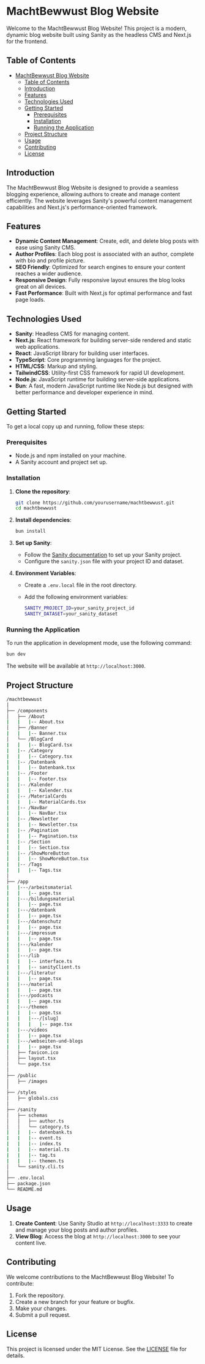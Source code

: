 # MachtBewwust Blog Website

Welcome to the MachtBewwust Blog Website! This project is a modern, dynamic blog website built using Sanity as the headless CMS and Next.js for the frontend.

## Table of Contents

- [MachtBewwust Blog Website](#machtbewwust-blog-website)
  - [Table of Contents](#table-of-contents)
  - [Introduction](#introduction)
  - [Features](#features)
  - [Technologies Used](#technologies-used)
  - [Getting Started](#getting-started)
    - [Prerequisites](#prerequisites)
    - [Installation](#installation)
    - [Running the Application](#running-the-application)
  - [Project Structure](#project-structure)
  - [Usage](#usage)
  - [Contributing](#contributing)
  - [License](#license)

## Introduction

The MachtBewwust Blog Website is designed to provide a seamless blogging experience, allowing authors to create and manage content efficiently. The website leverages Sanity's powerful content management capabilities and Next.js's performance-oriented framework.

## Features

- **Dynamic Content Management**: Create, edit, and delete blog posts with ease using Sanity CMS.
- **Author Profiles**: Each blog post is associated with an author, complete with bio and profile picture.
- **SEO Friendly**: Optimized for search engines to ensure your content reaches a wider audience.
- **Responsive Design**: Fully responsive layout ensures the blog looks great on all devices.
- **Fast Performance**: Built with Next.js for optimal performance and fast page loads.

## Technologies Used

- **Sanity**: Headless CMS for managing content.
- **Next.js**: React framework for building server-side rendered and static web applications.
- **React**: JavaScript library for building user interfaces.
- **TypeScript**: Core programming languages for the project.
- **HTML/CSS**: Markup and styling.
- **TailwindCSS**: Utility-first CSS framework for rapid UI development.
- **Node.js**: JavaScript runtime for building server-side applications.
- **Bun**: A fast, modern JavaScript runtime like Node.js but designed with better performance and developer experience in mind.

## Getting Started

To get a local copy up and running, follow these steps:

### Prerequisites

- Node.js and npm installed on your machine.
- A Sanity account and project set up.

### Installation

1. **Clone the repository**:

   ```bash
   git clone https://github.com/yourusername/machtbewwust.git
   cd machtbewwust
   ```

2. **Install dependencies**:

   ```bash
   bun install
   ```

3. **Set up Sanity**:

   - Follow the [Sanity documentation](https://www.sanity.io/docs) to set up your Sanity project.
   - Configure the `sanity.json` file with your project ID and dataset.

4. **Environment Variables**:

   - Create a `.env.local` file in the root directory.
   - Add the following environment variables:

     ```bash
     SANITY_PROJECT_ID=your_sanity_project_id
     SANITY_DATASET=your_sanity_dataset
     ```

### Running the Application

To run the application in development mode, use the following command:

```bash
bun dev
```

The website will be available at `http://localhost:3000`.

## Project Structure

```bash
/machtbewwust
│
├── /components
│   ├── /About
|   |   |-- About.tsx
│   ├── /Banner
|   |   |-- Banner.tsx
│   └── /BlogCard
|   |   |-- BlogCard.tsx
|   |-- /Category
|   |   |-- Category.tsx
|   |-- /Datenbank
|   |   |-- Datenbank.tsx
|   |-- /Footer
|   |   |-- Footer.tsx
|   |-- /Kalender
|   |   |-- Kalender.tsx
|   |-- /MaterialCards
|   |   |-- MaterialCards.tsx
|   |-- /NavBar
|   |   |-- NavBar.tsx
|   |-- /Newsletter
|   |   |-- Newsletter.tsx
|   |-- /Pagination
|   |   |-- Pagination.tsx
|   |-- /Section
|   |   |-- Section.tsx
|   |-- /ShowMoreButton
|   |   |-- ShowMoreButton.tsx
|   |-- /Tags
|   |   |-- Tags.tsx
│
├── /app
|   |---/arbeitsmaterial
|   |   |-- page.tsx
|   |---/bildungsmaterial
|   |   |-- page.tsx
|   |---/datenbank
|   |   |-- page.tsx
|   |---/datenschutz
|   |   |-- page.tsx
|   |---/impressum
|   |   |-- page.tsx
|   |---/kalender
|   |   |-- page.tsx
|   |---/lib
|   |   |-- interface.ts
|   |   |-- sanityClient.ts
|   |---/literatur
|   |   |-- page.tsx
|   |---/material
|   |   |-- page.tsx
|   |---/podcasts
|   |   |-- page.tsx
|   |---/themen
|   |   |-- page.tsx
|   |   |---/[slug]
|   |   |   |-- page.tsx
|   |---/videos
|   |   |-- page.tsx
|   |---/webseiten-und-blogs
|   |   |-- page.tsx
│   ├── favicon.ico
│   ├── layout.tsx
│   └── page.tsx
│
├── /public
│   ├── /images
│
├── /styles
│   ├── globals.css
│
├── /sanity
│   ├── schemas
│   │   ├── author.ts
│   │   └── category.ts
|   |   |-- datenbank.ts
|   |   |-- event.ts
|   |   |-- index.ts
|   |   |-- material.ts
|   |   |-- tag.ts
|   |   |-- themen.ts
│   └── sanity.cli.ts
│
├── .env.local
├── package.json
└── README.md
```

## Usage

1. **Create Content**: Use Sanity Studio at `http://localhost:3333` to create and manage your blog posts and author profiles.
2. **View Blog**: Access the blog at `http://localhost:3000` to see your content live.

## Contributing

We welcome contributions to the MachtBewwust Blog Website! To contribute:

1. Fork the repository.
2. Create a new branch for your feature or bugfix.
3. Make your changes.
4. Submit a pull request.

## License

This project is licensed under the MIT License. See the [LICENSE](LICENSE) file for details.
